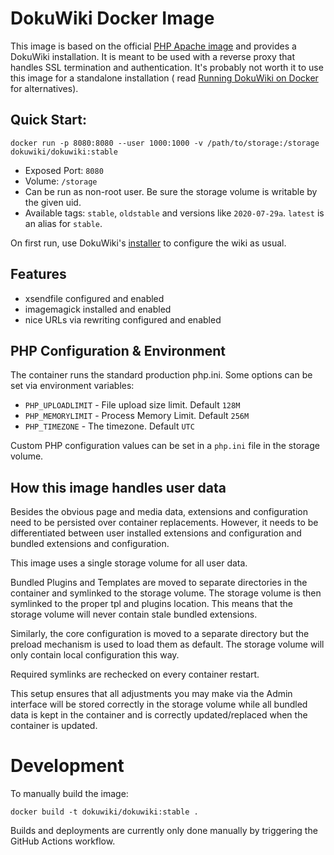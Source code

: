 # DokuWiki Docker Image

This image is based on the official [PHP Apache image](https://hub.docker.com/_/php) and provides a DokuWiki
installation. It is meant to be used with a reverse proxy that handles SSL termination and authentication. It's probably
not worth it to use this image for a standalone installation (
read [Running DokuWiki on Docker](https://www.patreon.com/posts/42961375) for alternatives).

## Quick Start:

    docker run -p 8080:8080 --user 1000:1000 -v /path/to/storage:/storage dokuwiki/dokuwiki:stable

* Exposed Port: `8080`
* Volume: `/storage`
* Can be run as non-root user. Be sure the storage volume is writable by the given uid.
* Available tags: `stable`, `oldstable` and versions like `2020-07-29a`. `latest` is an alias for `stable`.

On first run, use DokuWiki's [installer](https://www.dokuwiki.org/installer) to configure the wiki as usual.

## Features

* xsendfile configured and enabled
* imagemagick installed and enabled
* nice URLs via rewriting configured and enabled

## PHP Configuration & Environment

The container runs the standard production php.ini. Some options can be set via environment variables:

* `PHP_UPLOADLIMIT` - File upload size limit. Default `128M`
* `PHP_MEMORYLIMIT` - Process Memory Limit. Default `256M`
* `PHP_TIMEZONE` - The timezone. Default `UTC`

Custom PHP configuration values can be set in a `php.ini` file in the storage volume.

## How this image handles user data

Besides the obvious page and media data, extensions and configuration need to be persisted over container replacements.
However, it needs to be differentiated between user installed extensions and configuration and bundled extensions and
configuration.

This image uses a single storage volume for all user data.

Bundled Plugins and Templates are moved to separate directories in the container and symlinked to the storage volume.
The storage volume is then symlinked to the proper tpl and plugins location. This means that the storage volume will
never contain stale bundled extensions.

Similarly, the core configuration is moved to a separate directory but the preload mechanism is used to load them as
default. The storage volume will only contain local configuration this way.

Required symlinks are rechecked on every container restart.

This setup ensures that all adjustments you may make via the Admin interface will be stored correctly in the storage
volume while all bundled data is kept in the container and is correctly updated/replaced when the container is updated.

# Development

To manually build the image:

    docker build -t dokuwiki/dokuwiki:stable .

Builds and deployments are currently only done manually by triggering the GitHub Actions workflow.
